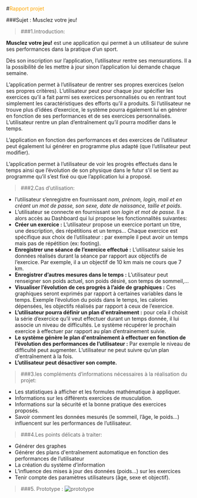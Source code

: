 
#<span style="color:orange">Rapport projet</span>
 
 
###Sujet : Musclez votre jeu!

>###1.Introduction:

__Musclez votre jeu!__ est une application qui permet à un utilisateur de suivre ses performances dans la pratique d’un sport.

Dès son inscription sur l’application, l’utilisateur rentre ses mensurations. Il a la possibilité de les mettre à jour sinon l’application lui demande chaque semaine.

L’application permet à l’utilisateur de rentrer ses propres exercices (selon ses propres critères). L’utilisateur peut pour chaque jour spécifier les exercices qu’il a fait parmi ses exercices personnalisés ou en rentrant tout simplement les caractéristiques des efforts qu’il a produits. Si l’utilisateur  ne trouve plus d’idées d’exercice, le système pourra également lui en générer en fonction de ses performances et de ses exercices personnalisés.
L’utilisateur rentre un plan d’entraînement qu’il pourra modifier dans le temps.

L’application en fonction des performances et des exercices de l’utilisateur peut également lui générer en programme plus adapté (que l’utilisateur peut modifier).

L’application permet à l’utilisateur de voir les progrès effectués dans le temps ainsi que l’évolution de son physique dans le futur s’il se tient au programme qu’il s’est fixé ou que l’application lui a proposé.


>###2.Cas d’utilisation:

* l’utilisateur s’enregistre en fournissant _nom, prénom, login, mail et en créant un mot de passe,  son sexe, date de naissance, taille et poids_.
* L’utilisateur se connecte en fournissant son _login et mot de passe_.
Il a alors accès au Dashboard qui lui propose les fonctionnalités suivantes:
 * __Créer un exercice :__ L’utilisateur propose un exercice portant un titre, une description, des répétitions et un temps… Chaque exercice est spécifique aux choix de l’utilisateur : par exemple il peut avoir un temps mais pas de répétition (ex: footing).
 * __Enregistrer une séance de l’exercice effectué :__ L’utilisateur saisie les données réalisés durant la séance par rapport aux objectifs de l’exercice. Par exemple, il a un objectif de 10 km mais ne cours que 7 km.
 * __Enregistrer d’autres mesures dans le temps :__ L’utilisateur peut renseigner son poids actuel, son poids désiré, son temps de sommeil,...
 * __Visualiser l’évolution de ces progrès à l’aide de graphiques :__ Ces graphiques seront exprimés par rapport à certaines variables dans le temps. Exemple l’évolution du poids dans le temps, les calories dépensées, les objectifs réalisés par rapport à ceux de l’exercice.
 * __L’utilisateur pourra définir un plan d'entraînement :__ pour cela il choisit la série d’exercice qu’il veut effectuer durant un temps donnée, il lui associe un niveau de difficultés.
Le système récupérer le prochain exercice à effectuer par rapport au plan d’entrainement suivie.
 * __Le système génère le plan d'entraînement à effectuer en fonction de l’évolution des performances de l’utilisateur :__ Par exemple le niveau de difficulté peut augmenter.
L’utilisateur ne peut suivre qu’un plan d'entraînement à la fois.
 * __L’utilisateur peut désactiver son compte.__


>###3.les compléments d’informations nécessaires à la réalisation du projet:

* Les statistiques à afficher et les formules mathématique à appliquer.
* Informations sur les différents exercices de musculation.
* Informations sur la sécurité et la bonne pratique des exercices proposés.
* Savoir comment les données mesurés (le sommeil, l’âge, le poids…)  influencent sur les performances de l’utilisateur.

>###4.Les points délicats à traiter:

* Générer des graphes
* Générer des plans d'entraînement automatique en fonction des performances de l’utilisateur
* La création du système d’information
* L’influence des mises à jour des données (poids…) sur les exercices
* Tenir compte des paramètres utilisateurs (âge, sexe  et objectif).

>###5. Prototype :
![prototype](http://img15.hostingpics.net/pics/218583projetM1.jpg)








